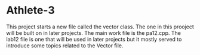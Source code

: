 # Athlete-3
This project starts a new file called the vector class. The one in this prooject will be built on in later projects. The main work file is the pa12.cpp. The lab12 file is one that will be used in later projects but it mostly served to introduce some topics related to the Vector file.
